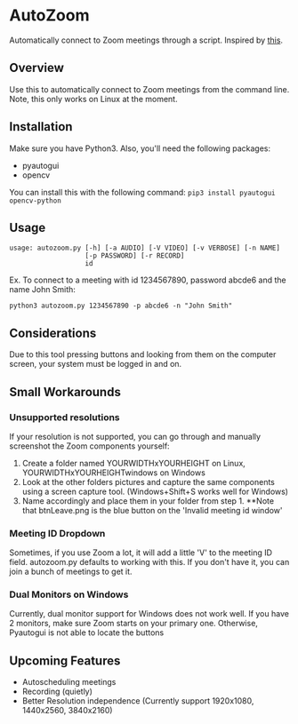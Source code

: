 # AutoZoom
Automatically connect to Zoom meetings through a script.
Inspired by [this](https://github.com/BigchillRK/Zoom-Meeting-and-Recording).
## Overview
Use this to automatically connect to Zoom meetings from the command line. Note, this only works on Linux at the moment.

## Installation
Make sure you have Python3. Also, you'll need the following packages:
* pyautogui
* opencv

You can install this with the following command:
```pip3 install pyautogui opencv-python```

## Usage
```
usage: autozoom.py [-h] [-a AUDIO] [-V VIDEO] [-v VERBOSE] [-n NAME]
                   [-p PASSWORD] [-r RECORD]
                   id
```
Ex. To connect to a meeting with id 1234567890, password abcde6 and the name John Smith:
```
python3 autozoom.py 1234567890 -p abcde6 -n "John Smith"
```
## Considerations
Due to this tool pressing buttons and looking from them on the computer screen, your system must be logged in and on.

## Small Workarounds
### Unsupported resolutions
If your resolution is not supported, you can go through and manually screenshot the Zoom components yourself:
1. Create a folder named YOURWIDTHxYOURHEIGHT on Linux, YOURWIDTHxYOURHEIGHTwindows on Windows
2. Look at the other folders pictures and capture the same components using a screen capture tool. (Windows+Shift+S works well for Windows)
3. Name accordingly and place them in your folder from step 1.
**Note that btnLeave.png is the blue button on the 'Invalid meeting id window'
  
### Meeting ID Dropdown
Sometimes, if you use Zoom a lot, it will add a little 'V' to the meeting ID field. autozoom.py defaults to working with this. If you don't have it, you can join a bunch of meetings to get it.

### Dual Monitors on Windows
Currently, dual monitor support for Windows does not work well. If you have 2 monitors, make sure Zoom starts on your primary one. Otherwise, Pyautogui is not able to locate the buttons

## Upcoming Features
* Autoscheduling meetings
* Recording (quietly)
* Better Resolution independence (Currently support 1920x1080, 1440x2560, 3840x2160)
